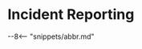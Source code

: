 <!-- SPDX-License-Identifier: CC-BY-4.0 -->
<!-- Copyright Contributors to the ODPi Egeria project 2020. -->

# Incident Reporting

--8<-- "snippets/abbr.md"